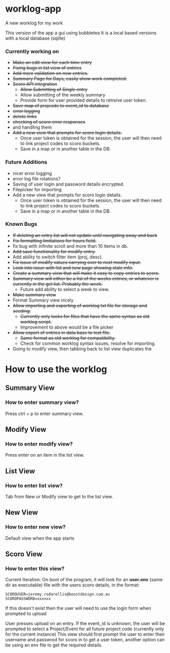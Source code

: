 # worklog-app
A new worklog for my work

This version of the app a gui using bubbletea 
It is a local based versions with a local database (sqlite)


### Currently working on
- ~~Make an edit view for each time entry~~
- ~~Fixing bugs in list view of entries~~
- ~~Add more validation on new entries.~~
- ~~Summary Page for Days, easily show work completed.~~
- ~~Scoro API integration~~
    - ~~Allow Submitting of Single entry~~
    - Allow submitting of the weekly summary
    - Provide form for user provided details to retreive user token.
- ~~Save map of projcode to event_id to database~~
- ~~error logging~~
- ~~delete links~~
- ~~checking of scoro error responses~~ 
- and handling them
- ~~Add a new view that prompts for scoro login details.~~
    - Once user token is obtained for the session, the user will then need to link project codes to scoro buckets. 
    - Save in a map or in another table in the DB.

### Future Additions 
- nicer error logging 
- error log file rotations?
- Saving of user login and password details encrypted. 
- Filepicker for importing.
- Add a new view that prompts for scoro login details.
    - Once user token is obtained for the session, the user will then need to link project codes to scoro buckets. 
    - Save in a map or in another table in the DB.

### Known Bugs
- ~~If deleting an entry list will not update until navigating away and back~~
- ~~Fix formatting limitations for hours field.~~
- fix bug with infinite scroll and more than 10 items in db.
- ~~Add save functionality for modify entry.~~ 
- Add ability to switch filter item (proj, desc).
- ~~Fix issue of modify values carrying over to next modify input.~~
- ~~Look into issue with list and new page showing stale info.~~
- ~~Create a summary view that will make it easy to copy entries to scoro.~~
- ~~Summary view will either be a list of the weeks entries, or whatever is currently in the get list. Probably the week.~~
    - Future add ability to select a week to view.
- ~~Make summary view~~
- Format Summary view nicely
- ~~Allow importing and exporting of worklog txt file for storage and seeding.~~
    - ~~Currently only looks for files that have the same syntax as old worklog script.~~
    - Improvement to above would be a file picker
- ~~Allow export of entries in data base to text file.~~
    - ~~Same format as old worklog for compatibility.~~
    - Check for common worklog syntax issues, resolve for importing.
- Going to modify view, then tabbing back to list view duplicates the 


# How to use the worklog

## Summary View
### How to enter summary view?
Press ctrl + p to enter summary view. 

## Modify View
### How to enter modify view?
Press enter on an item in the list view. 

## List View
### How to enter list view?
Tab from New or Modify view to get to the list view.

## New View 
### How to enter new view?
Default view when the app starts

## Scoro View
### How to enter this view? 
Current Iteration: 
On boot of the program, it will look for an **user.env** (same dir as executable) file with the users scoro details, in the format:

```
SCOROUSER=jeremy.rodarellis@boostdesign.com.au
SCOROPASSWORD=xxxxxx
```

If this doesn't exist then the user will need to use the login form when prompted to upload

User presses upload on an entry. If the event_id is unknown, the user will be prompted to select a Project/Event for all future project code (currently only for the current instance)
This view should first prompt the user to enter their username and passwrod for scoro in to get a user token, another option can be using an env file to get the required details.

